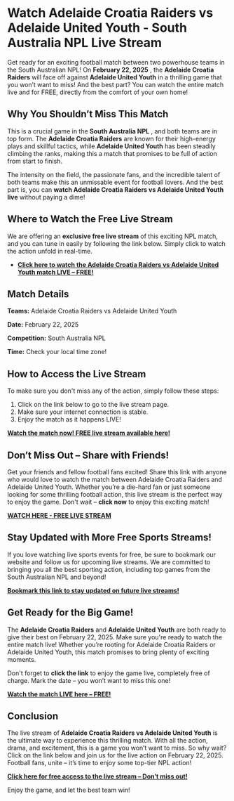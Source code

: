 # Watch Adelaide Croatia Raiders vs Adelaide United Youth - South Australia NPL Live Stream

Get ready for an exciting football match between two powerhouse teams in the South Australian NPL! On **February 22, 2025** , the **Adelaide Croatia Raiders** will face off against **Adelaide United Youth** in a thrilling game that you won’t want to miss! And the best part? You can watch the entire match live and for FREE, directly from the comfort of your own home!

## Why You Shouldn’t Miss This Match

This is a crucial game in the **South Australia NPL** , and both teams are in top form. The **Adelaide Croatia Raiders** are known for their high-energy plays and skillful tactics, while **Adelaide United Youth** has been steadily climbing the ranks, making this a match that promises to be full of action from start to finish.

The intensity on the field, the passionate fans, and the incredible talent of both teams make this an unmissable event for football lovers. And the best part is, you can **watch Adelaide Croatia Raiders vs Adelaide United Youth live** without paying a dime!

## Where to Watch the Free Live Stream

We are offering an **exclusive free live stream** of this exciting NPL match, and you can tune in easily by following the link below. Simply click to watch the action unfold in real-time.

- [**Click here to watch the Adelaide Croatia Raiders vs Adelaide United Youth match LIVE – FREE!**](https://tinyurl.com/livestreamfreeo?st=Adelaide+Croatia+Raiders+vs+Adelaide+United+Youth&si=gh)

## Match Details

**Teams:** Adelaide Croatia Raiders vs Adelaide United Youth

**Date:** February 22, 2025

**Competition:** South Australia NPL

**Time:** Check your local time zone!

## How to Access the Live Stream

To make sure you don't miss any of the action, simply follow these steps:

1. Click on the link below to go to the live stream page.
2. Make sure your internet connection is stable.
3. Enjoy the match as it happens LIVE!

[**Watch the match now! FREE live stream available here!**](https://tinyurl.com/livestreamfreeo?st=Adelaide+Croatia+Raiders+vs+Adelaide+United+Youth&si=gh)

## Don’t Miss Out – Share with Friends!

Get your friends and fellow football fans excited! Share this link with anyone who would love to watch the match between Adelaide Croatia Raiders and Adelaide United Youth. Whether you’re a die-hard fan or just someone looking for some thrilling football action, this live stream is the perfect way to enjoy the game. Don't wait – **click now** to enjoy this exciting match!

[**WATCH HERE - FREE LIVE STREAM**](https://tinyurl.com/livestreamfreeo?st=Adelaide+Croatia+Raiders+vs+Adelaide+United+Youth&si=gh)

## Stay Updated with More Free Sports Streams!

If you love watching live sports events for free, be sure to bookmark our website and follow us for upcoming live streams. We are committed to bringing you all the best sporting action, including top games from the South Australian NPL and beyond!

[**Bookmark this link to stay updated on future live streams!**](https://tinyurl.com/livestreamfreeo?st=Adelaide+Croatia+Raiders+vs+Adelaide+United+Youth&si=gh)

## Get Ready for the Big Game!

The **Adelaide Croatia Raiders** and **Adelaide United Youth** are both ready to give their best on February 22, 2025. Make sure you're ready to watch the entire match live! Whether you’re rooting for Adelaide Croatia Raiders or Adelaide United Youth, this match promises to bring plenty of exciting moments.

Don't forget to **click the link** to enjoy the game live, completely free of charge. Mark the date – you won’t want to miss this one!

[**Watch the match LIVE here – FREE!**](https://tinyurl.com/livestreamfreeo?st=Adelaide+Croatia+Raiders+vs+Adelaide+United+Youth&si=gh)

## Conclusion

The live stream of **Adelaide Croatia Raiders vs Adelaide United Youth** is the ultimate way to experience this thrilling match. With all the action, drama, and excitement, this is a game you won’t want to miss. So why wait? Click on the link below and join us for the live action on February 22, 2025. Football fans, unite – it’s time to enjoy some top-tier NPL action!

[**Click here for free access to the live stream – Don’t miss out!**](https://tinyurl.com/livestreamfreeo?st=Adelaide+Croatia+Raiders+vs+Adelaide+United+Youth&si=gh)

Enjoy the game, and let the best team win!
